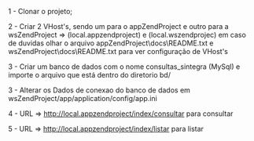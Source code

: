 1 - Clonar o projeto;

2 - Criar 2 VHost's, sendo um para o appZendProject e outro para a wsZendProject => (local.appzendproject) e (local.wszendprojec)
em caso de duvidas olhar o arquivo appZendProject\docs\README.txt e wsZendProject\docs\README.txt para ver configuração de VHost's

3 - Criar um banco de dados com o nome consultas_sintegra (MySql) e importe o arquivo que está dentro do diretorio bd/

3 - Alterar os Dados de conexao do banco de dados em wsZendProject/app/application/config/app.ini

4 - URL => http://local.appzendproject/index/consultar para consultar

5 - URL => http://local.appzendproject/index/listar para listar
